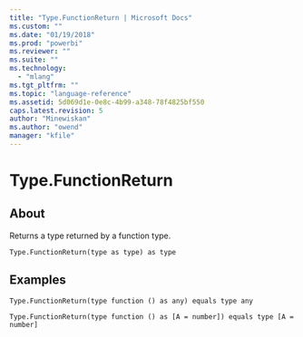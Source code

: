 ```yaml
---
title: "Type.FunctionReturn | Microsoft Docs"
ms.custom: ""
ms.date: "01/19/2018"
ms.prod: "powerbi"
ms.reviewer: ""
ms.suite: ""
ms.technology: 
  - "mlang"
ms.tgt_pltfrm: ""
ms.topic: "language-reference"
ms.assetid: 5d069d1e-0e8c-4b99-a348-78f4825bf550
caps.latest.revision: 5
author: "Minewiskan"
ms.author: "owend"
manager: "kfile"
---
```

# Type.FunctionReturn

  
## About  
Returns a type returned by a function type.  
  
```  
Type.FunctionReturn(type as type) as type  
```  
  
## Examples  
  
```  
Type.FunctionReturn(type function () as any) equals type any  
```  
  
```  
Type.FunctionReturn(type function () as [A = number]) equals type [A = number]  
```  
